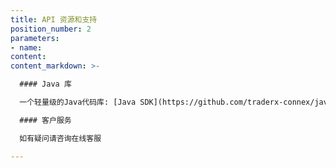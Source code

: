 ```yaml
---
title: API 资源和支持
position_number: 2
parameters:
- name:
content:
content_markdown: >-

  #### Java 库

  一个轻量级的Java代码库: [Java SDK](https://github.com/traderx-connex/java-demo)

  #### 客户服务

  如有疑问请咨询在线客服

---
```



